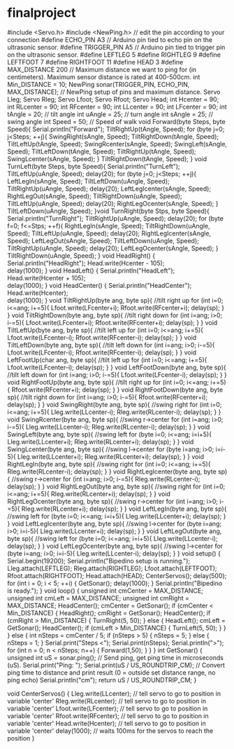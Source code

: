 # finalproject
#include <Servo.h>
#include <NewPing.h>
// edit the pin according to your connection
#define ECHO_PIN     A3  // Arduino pin tied to echo pin on the ultrasonic sensor.
#define TRIGGER_PIN  A5 // Arduino pin tied to trigger pin on the ultrasonic sensor.
#define LEFTLEG       5
#define RIGHTLEG     9
#define LEFTFOOT      7
#define RIGHTFOOT     11
#define  HEAD          3
#define MAX_DISTANCE 200 // Maximum distance we want to ping for (in centimeters). Maximum sensor distance is rated at 400-500cm.
int Min_DISTANCE = 10;
NewPing sonar(TRIGGER_PIN, ECHO_PIN, MAX_DISTANCE); // NewPing setup of pins and maximum distance.
Servo Lleg;
Servo Rleg;
Servo Lfoot;
Servo Rfoot;
Servo Head;
int Hcenter = 90;
int RLcenter = 90;
int RFcenter = 90;
int LLcenter = 90;
int LFcenter = 90;
int tAngle = 20;    // tilt angle
int uAngle = 25;    // turn angle
int sAngle = 25;    // swing angle
int Speed = 50;    // Speed of walk 
void Forward(byte Steps, byte Speed){
  Serial.println("Forward"); 
  TiltRightUp(tAngle, Speed);
  for (byte j=0; j<Steps; ++j){
    SwingRight(sAngle, Speed);
    TiltRightDown(tAngle, Speed);
    TiltLeftUp(tAngle, Speed);
    SwingRcenter(sAngle, Speed);
    SwingLeft(sAngle, Speed);
    TiltLeftDown(tAngle, Speed);
    TiltRightUp(tAngle, Speed);
    SwingLcenter(sAngle, Speed);
  }
  TiltRightDown(tAngle, Speed);
}
void TurnLeft(byte Steps, byte Speed){
  Serial.println("TurnLeft"); 
  TiltLeftUp(uAngle, Speed);
  delay(20);
  for (byte j=0; j<Steps; ++j){
    LeftLegIn(sAngle, Speed);
    TiltLeftDown(uAngle, Speed);
    TiltRightUp(uAngle, Speed);
    delay(20);
    LeftLegIcenter(sAngle, Speed);
    RightLegOut(sAngle, Speed);
    TiltRightDown(uAngle, Speed);
    TiltLeftUp(uAngle, Speed);
    delay(20);
    RightLegOcenter(sAngle, Speed);
  }
  TiltLeftDown(uAngle, Speed);
}void TurnRight(byte Stps, byte Speed){
  Serial.println("TurnRight"); 
  TiltRightUp(uAngle, Speed);
  delay(20);
  for (byte f=0; f<=Stps; ++f){
    RightLegIn(sAngle, Speed);
    TiltRightDown(uAngle, Speed);
    TiltLeftUp(uAngle, Speed);
    delay(20);
    RightLegIcenter(sAngle, Speed);
    LeftLegOut(sAngle, Speed);
    TiltLeftDown(uAngle, Speed);
    TiltRightUp(uAngle, Speed);
    delay(20);
    LeftLegOcenter(sAngle, Speed);
  }
  TiltRightDown(uAngle, Speed);
}
void HeadRight() {
  Serial.println("HeadRight"); 
  Head.write(Hcenter - 105);             
  delay(1000);
}
void HeadLeft() {
  Serial.println("HeadLeft"); 
  Head.write(Hcenter + 105);        
  delay(1000);
}
void HeadCenter() {
  Serial.println("HeadCenter"); 
  Head.write(Hcenter);             
  delay(1000);
}
void TiltRightUp(byte ang, byte sp){ 
  //tilt right up
  for (int i=0; i<=ang; i+=5){
    Lfoot.write(LFcenter+i);
    Rfoot.write(RFcenter+i);
    delay(sp);
  }
}
void TiltRightDown(byte ang, byte sp){
  //tilt right down
  for (int i=ang; i>0; i-=5){
    Lfoot.write(LFcenter+i);
    Rfoot.write(RFcenter+i);
    delay(sp);
  }
}
void TiltLeftUp(byte ang, byte sp){
  //tilt left up
  for (int i=0; i<=ang; i+=5){
    Lfoot.write(LFcenter-i);
    Rfoot.write(RFcenter-i);
    delay(sp);
  }
}
void TiltLeftDown(byte ang, byte sp){
  //tilt left down
  for (int i=ang; i>0; i-=5){
    Lfoot.write(LFcenter-i);
    Rfoot.write(RFcenter-i);
    delay(sp);
  }
}
void LeftFootUp(char ang, byte sp){
  //tilt left up
  for (int i=0; i<=ang; i+=5){
    Lfoot.write(LFcenter-i);
    delay(sp);
  }
}
void LeftFootDown(byte ang, byte sp){
  //tilt left down
  for (int i=ang; i>0; i-=5){
    Lfoot.write(LFcenter-i);
    delay(sp);
  }
}
void RightFootUp(byte ang, byte sp){ 
  //tilt right up
  for (int i=0; i<=ang; i+=5){
    Rfoot.write(RFcenter+i);
    delay(sp);
  }
}
void RightFootDown(byte ang, byte sp){
  //tilt right down
  for (int i=ang; i>0; i-=5){
    Rfoot.write(RFcenter+i);
    delay(sp);
  }
}
void SwingRight(byte ang, byte sp){
  //swing right
  for (int i=0; i<=ang; i+=5){
    Lleg.write(LLcenter-i);
    Rleg.write(RLcenter-i);
    delay(sp);
  }
}
void SwingRcenter(byte ang, byte sp){
  //swing r->center
  for (int i=ang; i>0; i-=5){
    Lleg.write(LLcenter-i);
    Rleg.write(RLcenter-i);
    delay(sp);
  }
}
void SwingLeft(byte ang, byte sp){
  //swing left
  for (byte i=0; i<=ang; i=i+5){
    Lleg.write(LLcenter+i);
    Rleg.write(RLcenter+i);
    delay(sp);
  }
}
void SwingLcenter(byte ang, byte sp){
  //swing l->center
  for (byte i=ang; i>0; i=i-5){
    Lleg.write(LLcenter+i);
    Rleg.write(RLcenter+i);
    delay(sp);
  }
}
void RightLegIn(byte ang, byte sp){
  //swing right
  for (int i=0; i<=ang; i+=5){
    Rleg.write(RLcenter-i);
    delay(sp);
  }
}
void RightLegIcenter(byte ang, byte sp){
  //swing r->center
  for (int i=ang; i>0; i-=5){
    Rleg.write(RLcenter-i);
    delay(sp);
  }
}
void RightLegOut(byte ang, byte sp){
  //swing right
  for (int i=0; i<=ang; i+=5){
    Rleg.write(RLcenter+i);
    delay(sp);
  }
}
void RightLegOcenter(byte ang, byte sp){
  //swing r->center
  for (int i=ang; i>0; i-=5){
    Rleg.write(RLcenter+i);
    delay(sp);
  }
}
void LeftLegIn(byte ang, byte sp){
  //swing left
  for (byte i=0; i<=ang; i=i+5){
    Lleg.write(LLcenter+i);
    delay(sp);
  }
}
void LeftLegIcenter(byte ang, byte sp){
  //swing l->center
  for (byte i=ang; i>0; i=i-5){
    Lleg.write(LLcenter+i);
    delay(sp);
  }
}
void LeftLegOut(byte ang, byte sp){
  //swing left
  for (byte i=0; i<=ang; i=i+5){
    Lleg.write(LLcenter-i);
    delay(sp);
  }
}
void LeftLegOcenter(byte ang, byte sp){
  //swing l->center
  for (byte i=ang; i>0; i=i-5){
    Lleg.write(LLcenter-i);
    delay(sp);
  }
}
void setup() {
  Serial.begin(19200);
  Serial.println("Bipedino setup is running.");
  Lleg.attach(LEFTLEG);
  Rleg.attach(RIGHTLEG); 
  Lfoot.attach(LEFTFOOT); 
  Rfoot.attach(RIGHTFOOT); 
  Head.attach(HEAD);
  CenterServos();
  delay(500);
  for (int i = 0; i < 5; ++i) {
    GetSonar();
    delay(1000);
  }
  Serial.println("Bipedino is ready.");
}
void loop() {
  unsigned int cmCenter = MAX_DISTANCE;
  unsigned int cmLeft   = MAX_DISTANCE;
  unsigned int cmRight  = MAX_DISTANCE;
  HeadCenter();
  cmCenter = GetSonar();
  if (cmCenter < Min_DISTANCE) {
    HeadRight();
    cmRight = GetSonar();
    HeadCenter();
    if (cmRight > Min_DISTANCE) {
      TurnRight(5, 50);
    } else {
      HeadLeft();
      cmLeft = GetSonar();
      HeadCenter();
      if (cmLeft > Min_DISTANCE) {
        TurnLeft(5, 50);
      }
    }
  } else {
    int nSteps = cmCenter / 5;
    if (nSteps > 5) {
      nSteps = 5;
    }
    else {
      nSteps = 1;
    } 
    Serial.print("Steps <");
    Serial.print(nSteps);
    Serial.println(">"); 
    for (int n = 0; n < nSteps; n++) {
      Forward(1,50);
    }
  }
}
int GetSonar() {
  unsigned int uS = sonar.ping(); // Send ping, get ping time in microseconds (uS).
  Serial.print("Ping: ");
  Serial.print(uS / US_ROUNDTRIP_CM); // Convert ping time to distance and print   result (0 = outside set distance range, no ping echo)
  Serial.println("cm"); 
  return uS / US_ROUNDTRIP_CM;
}

void CenterServos() {
  Lleg.write(LLcenter);      // tell servo to go to position in variable 'center'
  Rleg.write(RLcenter);      // tell servo to go to position in variable 'center'
  Lfoot.write(LFcenter);     // tell servo to go to position in variable 'center'
  Rfoot.write(RFcenter);     // tell servo to go to position in variable 'center'
  Head.write(Hcenter);        // tell servo to go to position in variable 'center'
  delay(1000);               // waits 100ms for the servos to reach the position
}
